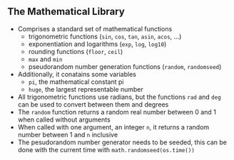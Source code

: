 The Mathematical Library
------------------------

- Comprises a standard set of mathematical functions
    - trigonometric functions (`sin`, `cos`, `tan`, `asin`, `acos`, ...)
    - exponentiation and logarithms (`exp`, `log`, `log10`)
    - rounding functions (`floor`, `ceil`)
    - `max` and `min`
    - pseudorandom number generation functions (`random`, `randomseed`)
- Additionally, it conatains some variables
    - `pi`, the mathematical constant pi
    - `huge`, the largest representable number
- All trigonometric functions use radians, but the functions `rad` and `deg`
  can be used to convert between them and degrees
- The `random` function returns a random real number between 0 and 1 when
  called without arguments
- When called with one argument, an integer `n`, it returns a random number
  between 1 and `n` inclusive
- The pesudorandom number generator needs to be seeded, this can be done
  with the current time with `math.randomseed(os.time())`

